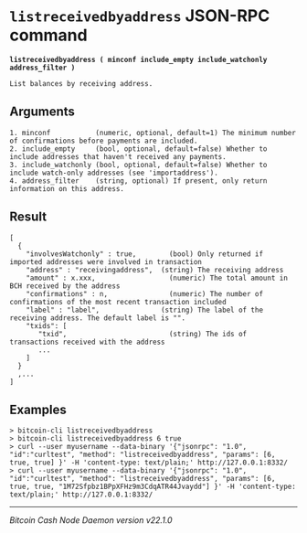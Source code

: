 `listreceivedbyaddress` JSON-RPC command
========================================

**`listreceivedbyaddress ( minconf include_empty include_watchonly address_filter )`**

```
List balances by receiving address.
```

Arguments
---------

```
1. minconf           (numeric, optional, default=1) The minimum number of confirmations before payments are included.
2. include_empty     (bool, optional, default=false) Whether to include addresses that haven't received any payments.
3. include_watchonly (bool, optional, default=false) Whether to include watch-only addresses (see 'importaddress').
4. address_filter    (string, optional) If present, only return information on this address.
```

Result
------

```
[
  {
    "involvesWatchonly" : true,        (bool) Only returned if imported addresses were involved in transaction
    "address" : "receivingaddress",  (string) The receiving address
    "amount" : x.xxx,                  (numeric) The total amount in BCH received by the address
    "confirmations" : n,               (numeric) The number of confirmations of the most recent transaction included
    "label" : "label",               (string) The label of the receiving address. The default label is "".
    "txids": [
       "txid",                         (string) The ids of transactions received with the address
       ...
    ]
  }
  ,...
]
```

Examples
--------

```
> bitcoin-cli listreceivedbyaddress
> bitcoin-cli listreceivedbyaddress 6 true
> curl --user myusername --data-binary '{"jsonrpc": "1.0", "id":"curltest", "method": "listreceivedbyaddress", "params": [6, true, true] }' -H 'content-type: text/plain;' http://127.0.0.1:8332/
> curl --user myusername --data-binary '{"jsonrpc": "1.0", "id":"curltest", "method": "listreceivedbyaddress", "params": [6, true, true, "1M72Sfpbz1BPpXFHz9m3CdqATR44Jvaydd"] }' -H 'content-type: text/plain;' http://127.0.0.1:8332/
```

***

*Bitcoin Cash Node Daemon version v22.1.0*
